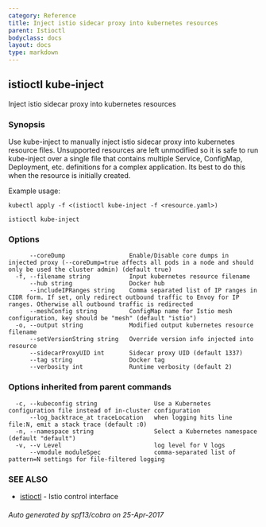 ```yaml
---
category: Reference
title: Inject istio sidecar proxy into kubernetes resources
parent: Istioctl
bodyclass: docs
layout: docs
type: markdown
---
```

## istioctl kube-inject

Inject istio sidecar proxy into kubernetes resources

### Synopsis



Use kube-inject to manually inject istio sidecar proxy into kubernetes
resource files. Unsupported resources are left unmodified so it is
safe to run kube-inject over a single file that contains multiple
Service, ConfigMap, Deployment, etc. definitions for a complex
application. Its best to do this when the resource is initially
created.

Example usage:

	kubectl apply -f <(istioctl kube-inject -f <resource.yaml>)


```
istioctl kube-inject
```

### Options

```
      --coreDump                  Enable/Disable core dumps in injected proxy (--coreDump=true affects all pods in a node and should only be used the cluster admin) (default true)
  -f, --filename string           Input kubernetes resource filename
      --hub string                Docker hub
      --includeIPRanges string    Comma separated list of IP ranges in CIDR form. If set, only redirect outbound traffic to Envoy for IP ranges. Otherwise all outbound traffic is redirected
      --meshConfig string         ConfigMap name for Istio mesh configuration, key should be "mesh" (default "istio")
  -o, --output string             Modified output kubernetes resource filename
      --setVersionString string   Override version info injected into resource
      --sidecarProxyUID int       Sidecar proxy UID (default 1337)
      --tag string                Docker tag
      --verbosity int             Runtime verbosity (default 2)
```

### Options inherited from parent commands

```
  -c, --kubeconfig string                Use a Kubernetes configuration file instead of in-cluster configuration
      --log_backtrace_at traceLocation   when logging hits line file:N, emit a stack trace (default :0)
  -n, --namespace string                 Select a Kubernetes namespace (default "default")
  -v, --v Level                          log level for V logs
      --vmodule moduleSpec               comma-separated list of pattern=N settings for file-filtered logging
```

### SEE ALSO
* [istioctl](istioctl.html)	 - Istio control interface

###### Auto generated by spf13/cobra on 25-Apr-2017
